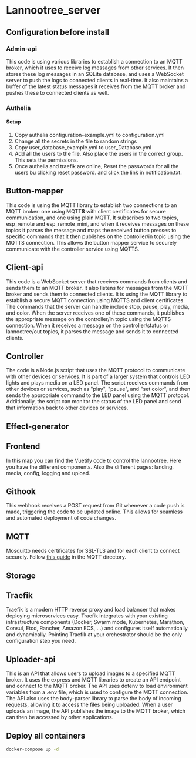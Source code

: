 # Lannootree_server

## Configuration before install

### Admin-api

This code is using various libraries to establish a connection to an MQTT broker, which it uses to receive log messages from other services. It then stores these log messages in an SQLite database, and uses a WebSocket server to push the logs to connected clients in real-time. It also maintains a buffer of the latest status messages it receives from the MQTT broker and pushes these to connected clients as well.

### Authelia

#### Setup

1. Copy authelia configuration-example.yml to configuration.yml
2. Change all the secrets in the file to random strings
3. Copy user_database_example.yml to user_Database.yml
4. Add all the users to the file. Also place the users in the correct group. This sets the permissions.
5. Once authelia and traefik are online, Reset the passwords for all the users bu clicking reset password. and click the link in notification.txt.

## Button-mapper

This code is using the MQTT library to establish two connections to an MQTT broker: one using MQTT**S** with client certificates for secure communication, and one using plain MQTT. It subscribes to two topics, esp_remote and esp_remote_mini, and when it receives messages on these topics it parses the message and maps the received button presses to specific commands that it then publishes on the controller/in topic using the MQTTS connection. This allows the button mapper service to securely communicate with the controller service using MQTTS.

## Client-api

This code is a WebSocket server that receives commands from clients and sends them to an MQTT broker. It also listens for messages from the MQTT broker and sends them to connected clients. It is using the MQTT library to establish a secure MQTT connection using MQTTS and client certificates. The commands that the server can handle include stop, pause, play, media, and color. When the server receives one of these commands, it publishes the appropriate message on the controller/in topic using the MQTTS connection. When it receives a message on the controller/status or lannootree/out topics, it parses the message and sends it to connected clients.

## Controller

The code is a Node.js script that uses the MQTT protocol to communicate with other devices or services. It is part of a larger system that controls LED lights and plays media on a LED panel. The script receives commands from other devices or services, such as "play", "pause", and "set color", and then sends the appropriate command to the LED panel using the MQTT protocol. Additionally, the script can monitor the status of the LED panel and send that information back to other devices or services.

## Effect-generator

## Frontend

In this map you can find the Vuetify code to control the lannootree. Here you have the different components. Also the different pages: landing, media, config, logging and upload.

## Githook

This webhook receives a POST request from Git whenever a code push is made, triggering the code to be updated online. This allows for seamless and automated deployment of code changes.

## MQTT

Mosquitto needs certificates for SSL-TLS and for each client to connect securely.
Follow [this guide](mqtt/README.md) in the MQTT directory.

## Storage

## Traefik

Traefik is a modern HTTP reverse proxy and load balancer that makes deploying microservices easy. Traefik integrates with your existing infrastructure components (Docker, Swarm mode, Kubernetes, Marathon, Consul, Etcd, Rancher, Amazon ECS, ...) and configures itself automatically and dynamically. Pointing Traefik at your orchestrator should be the only configuration step you need.

## Uploader-api

This is an API that allows users to upload images to a specified MQTT broker. It uses the express and MQTT libraries to create an API endpoint and connect to the MQTT broker. The API uses dotenv to load environment variables from a .env file, which is used to configure the MQTT connection. The API also uses the body-parser library to parse the body of incoming requests, allowing it to access the files being uploaded. When a user uploads an image, the API publishes the image to the MQTT broker, which can then be accessed by other applications.

## Deploy all containers

```bash
docker-compose up -d
```

